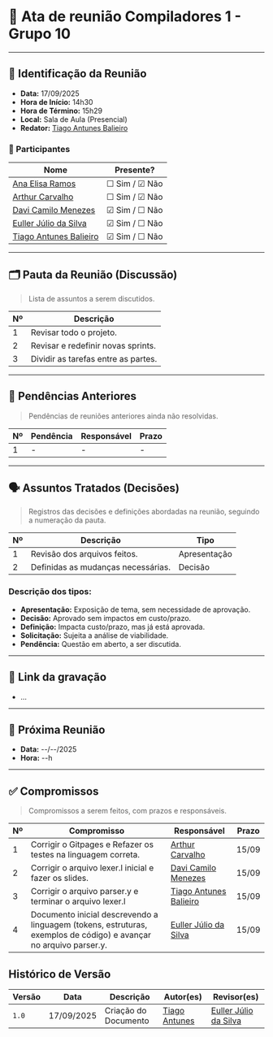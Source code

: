 # 📝 Ata de reunião Compiladores 1 - Grupo 10

---

## 📌 Identificação da Reunião

- **Data:**  17/09/2025
- **Hora de Início:**  14h30
- **Hora de Término:**  15h29
- **Local:**  Sala de Aula (Presencial)
- **Redator:** [Tiago Antunes Balieiro](https://github.com/tiagobalieiro)

### 👥 Participantes

| Nome | Presente? |
|------|-----------|
|[Ana Elisa Ramos](https://github.com/anaelisaramos)| ☐ Sim / ☑ Não |
|[Arthur Carvalho](https://github.com/arthurlleite)| ☐ Sim / ☑ Não |
|[Davi Camilo Menezes](https://github.com/Davicamilo23)| ☑ Sim / ☐ Não |
|[Euller Júlio da Silva](https://github.com/Potatoyz908)| ☑ Sim / ☐ Não |
|[Tiago Antunes Balieiro](https://github.com/tiagobalieiro)| ☑ Sim / ☐ Não |

---

## 🗂️ Pauta da Reunião (Discussão)

> Lista de assuntos a serem discutidos.

| Nº | Descrição |
|----|-----------|
| 1  | Revisar todo o projeto. |
| 2  | Revisar e redefinir novas sprints. |
| 3  | Dividir as tarefas entre as partes. |

---

## 🔁 Pendências Anteriores

> Pendências de reuniões anteriores ainda não resolvidas.

| Nº | Pendência | Responsável | Prazo |
|----|-----------|-------------|-------|
| 1  | - | - | - |

---

## 🗣️ Assuntos Tratados (Decisões)

> Registros das decisões e definições abordadas na reunião, seguindo a numeração da pauta.

| Nº | Descrição | Tipo |
|----|-----------|--------|
| 1  | Revisão dos arquivos feitos. | Apresentação |
| 2  | Definidas as mudanças necessárias. | Decisão |


### Descrição dos tipos:

- **Apresentação:** Exposição de tema, sem necessidade de aprovação.
- **Decisão:** Aprovado sem impactos em custo/prazo.
- **Definição:** Impacta custo/prazo, mas já está aprovada.
- **Solicitação:** Sujeita a análise de viabilidade.
- **Pendência:** Questão em aberto, a ser discutida.

---

## 🎥 Link da gravação

- ...

---

## 📆 Próxima Reunião

- **Data:** --/--/2025 
- **Hora:** --h

---

## ✅ Compromissos

> Compromissos a serem feitos, com prazos e responsáveis.

| Nº | Compromisso | Responsável | Prazo |
|----|-------------|-------------|-------|
| 1  | Corrigir o Gitpages e Refazer os testes na linguagem correta. | [Arthur Carvalho](https://github.com/arthurlleite) | 15/09 |
| 2  | Corrigir o arquivo lexer.l inicial e fazer os slides. | [Davi Camilo Menezes](https://github.com/Davicamilo23) | 15/09 |
| 3  | Corrigir o arquivo parser.y e terminar o arquivo lexer.l | [Tiago Antunes Balieiro](https://github.com/tiagobalieiro) | 15/09 |
| 4  | Documento inicial descrevendo a linguagem (tokens, estruturas, exemplos de código) e avançar no arquivo parser.y. | [Euller Júlio da Silva](https://github.com/Potatoyz908) | 15/09 |

## Histórico de Versão

| Versão | Data          | Descrição                          | Autor(es)     |  Revisor(es)  |
| ------ | ------------- | ---------------------------------- | ------------- | ------------- |
| `1.0`  |  17/09/2025 |  Criação do Documento | [Tiago Antunes](https://github.com/tiagobalieiro) | [Euller Júlio da Silva](https://github.com/Potatoyz908) |